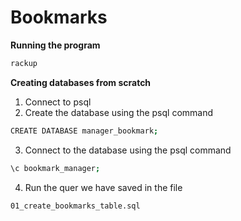 # Bookmarks

**Running the program**

```sh
rackup
```

**Creating databases from scratch**

1. Connect to psql
2. Create the database using the psql command

```sh
CREATE DATABASE manager_bookmark;
```

3. Connect to the database using the psql command

```sh
\c bookmark_manager;
```

4. Run the quer we have saved in the file

```sh
01_create_bookmarks_table.sql
```
